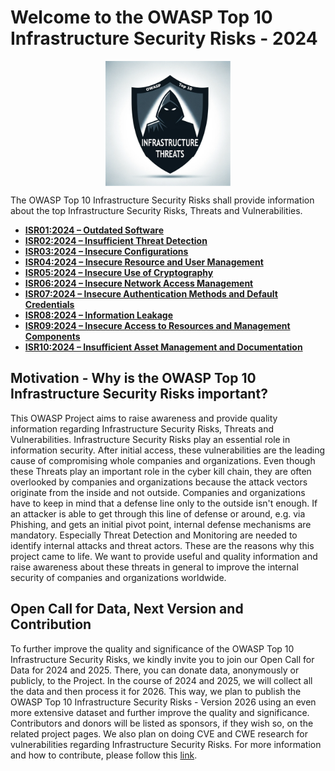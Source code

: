 # Welcome to the OWASP Top 10 Infrastructure Security Risks - 2024

<img src="./assets/images/logo.png" alt="drawing" width="200" style="display: block;margin-left: auto;margin-right: auto;"/>

The OWASP Top 10 Infrastructure Security Risks shall provide information about the top Infrastructure Security Risks, Threats and Vulnerabilities.

- [**ISR01:2024 – Outdated Software**](./docs/2024/ISR01_2024-Outdated_Software.md)
- [**ISR02:2024 – Insufficient Threat Detection**](./docs/2024/ISR02_2024-Insufficient_Threat_Detection.md)
- [**ISR03:2024 – Insecure Configurations**](./docs/2024/ISR03_2024-Insecure_Configurations.md)
- [**ISR04:2024 – Insecure Resource and User Management**](./docs/2024/ISR04_2024-Insecure_Resource_and_User_Management.md)
- [**ISR05:2024 – Insecure Use of Cryptography**](./docs/2024/ISR05_2024-Insecure_Use_of_Cryptography.md)
- [**ISR06:2024 – Insecure Network Access Management**](./docs/2024/ISR06_2024-Insecure_Network_Access_Management.md)
- [**ISR07:2024 – Insecure Authentication Methods and Default Credentials**](./docs/2024/ISR07_2024-Insecure_Authentication_Methods_and_Default_Credentials.md)
- [**ISR08:2024 – Information Leakage**](./docs/2024/ISR08_2024-Information_Leakage.md)
- [**ISR09:2024 – Insecure Access to Resources and Management Components**](./docs/2024/ISR09_2024-Insecure_Access_to_Resources_and_Management_Components.md)
- [**ISR10:2024 – Insufficient Asset Management and Documentation**](./docs/2024/ISR10_2024-Insufficient_Asset_Management_and_Documentation.md)

## Motivation - Why is the OWASP Top 10 Infrastructure Security Risks important?

This OWASP Project aims to raise awareness and provide quality information regarding Infrastructure Security Risks, Threats and Vulnerabilities.
Infrastructure Security Risks play an essential role in information security.
After initial access, these vulnerabilities are the leading cause of compromising whole companies and organizations. Even though these Threats play an important role in the cyber kill chain, they are often overlooked by companies and organizations because the attack vectors originate from the inside and not outside.
Companies and organizations have to keep in mind that a defense line only to the outside isn't enough. If an attacker is able to get through this line of defense or around, e.g. via Phishing, and gets an initial pivot point, internal defense mechanisms are mandatory. Especially Threat Detection and Monitoring are needed to identify internal attacks and threat actors.
These are the reasons why this project came to life. We want to provide useful and quality information and raise awareness about these threats in general to improve the internal security of companies and organizations worldwide.

## Open Call for Data, Next Version and Contribution

To further improve the quality and significance of the OWASP Top 10 Infrastructure Security Risks, we kindly invite you to join our Open Call for Data for 2024 and 2025.
There, you can donate data, anonymously or publicly, to the Project. In the course of 2024 and 2025, we will collect all the data and then process it for 2026.
This way, we plan to publish the OWASP Top 10 Infrastructure Security Risks - Version 2026 using an even more extensive dataset and further improve the quality and significance.
Contributors and donors will be listed as sponsors, if they wish so, on the related project pages.
We also plan on doing CVE and CWE research for vulnerabilities regarding Infrastructure Security Risks.
For more information and how to contribute, please follow this [link](./docs/2024/ISR_2024-Open_Call_for_Data.md).

